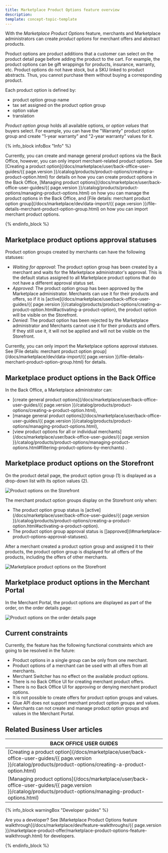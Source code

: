 ```yaml
---
title: Marketplace Product Options feature overview
description: 
template: concept-topic-template
---
```


With the *Marketplace Product Options* feature, merchants and Marketplace administrators can create *product options* for merchant offers and abstract products.

Product options are product additions that a customer can select on the product detail page before adding the product to the cart. For example, the product options can be gift wrappings for products, insurance, warranty, etc. Product options do not have stock, but a SKU linked to product abstracts. Thus, you cannot purchase them without buying a corresponding product.

Each product option is defined by:

* product option group name
* tax set assigned on the product option group
* option value
* translation

*Product option group* holds all available options, or *option values* that buyers select. For example, you can have the "Warranty" product option group and create "1-year warranty" and "2-year warranty" values for it.

{% info_block infoBox "Info" %}

Currently, you can create and manage general product options via the Back Office, however, you can only import merchant-related product options. See [Creating a product option](/docs/marketplace/user/back-office-user-guides/{{ page.version }}/catalog/products/product-options/creating-a-product-option.html) for details on how you can create product options in the Back Office, [Managing product options](/docs/marketplace/user/back-office-user-guides/{{ page.version }}/catalog/products/product-options/managing-product-options.html) on how you can manage the product options in the Back Office, and [File details: merchant product option group](/docs/marketplace/dev/data-import/{{ page.version }}/file-details-merchant-product-option-group.html) on how you can import merchant product options.

{% endinfo_block %}

## Marketplace product options approval statuses

Product option groups created by merchants can have the following statuses:

* *Waiting for approval*: The product option group has been created by a merchant and waits for the Marketplace administrator's approval. This is the default status assigned to all Marketplace product options that do not have a different approval status set.
* *Approved*: The product option group has been approved by the Marketplace administrator. Merchants can use it for their products and offers, so if it is [active](/docs/marketplace/user/back-office-user-guides/{{ page.version }}/catalog/products/product-options/creating-a-product-option.html#activating-a-product-option), the product option will be visible on the Storefront.
* *Denied*: The product option has been rejected by the Marketplace administrator and Merchants cannot use it for their products and offers. If they still use it, it will not be applied and will not be visible on the Storefront.

Currently, you can only import the Marketplace options approval statuses. See [File details: merchant product option group](/docs/marketplace/dev/data-import/{{ page.version }}/file-details-merchant-product-option-group.html) for details.

## Marketplace product options in the Back Office
In the Back Office, a Marketplace administrator can:
* [create general product options](/docs/marketplace/user/back-office-user-guides/{{ page.version }}/catalog/products/product-options/creating-a-product-option.html),
* [manage general product options](/docs/marketplace/user/back-office-user-guides/{{ page.version }}/catalog/products/product-options/managing-product-options.html),
* [view product options for all or individual merchants](/docs/marketplace/user/back-office-user-guides/{{ page.version }}/catalog/products/product-options/managing-product-options.html#filtering-product-options-by-merchants) .

## Marketplace product options on the Storefront

On the product detail page, the product option group (1) is displayed as a drop-down list with its option values (2). 

![Product options on the Storefront](https://spryker.s3.eu-central-1.amazonaws.com/docs/Marketplace/user+guides/Features/Marketplace+product+options/product-options-on-the-storefront.png)

The merchant product option groups display on the Storefront only when: 
* The product option group status is [active](/docs/marketplace/user/back-office-user-guides/{{ page.version }}/catalog/products/product-options/creating-a-product-option.html#activating-a-product-option).
* The product option group approval status is []approved](l#marketplace-product-options-approval-statuses).

After a merchant created a product option group and assigned it to their products, the product option group is displayed for all offers of the products, including the offers of other merchants.

![Marketplace product options on the Storefront](https://spryker.s3.eu-central-1.amazonaws.com/docs/Marketplace/user+guides/Features/Marketplace+product+options/merchant-prodcut-options-on-the-storefront.png)

## Marketplace product options in the Merchant Portal

In the Merchant Portal, the product options are displayed as part of the order, on the order details page:

<img class="width-100" ALT="Product options on the order details page" SRC="https://spryker.s3.eu-central-1.amazonaws.com/docs/Marketplace/user+guides/Features/Marketplace+product+options/product-options-in-the-merchant-portal.png"/>

## Current constraints

Currently, the feature has the following functional constraints which are going to be resolved in the future:

* Product options in a single group can be only from one merchant.
* Product options of a merchant can be used with all offers from all merchants.
* Merchant Switcher has no effect on the available product options.
* There is no Back Office UI for creating merchant product offers.
* There is no Back Office UI for approving or denying merchant product options.
* It is not possible to create offers for product option groups and values.
* Glue API does not support merchant product option groups and values.
* Merchants can not create and manage product option groups and values in the Merchant Portal.

## Related Business User articles

|BACK OFFICE USER GUIDES |
|---------|
| [Creating a product option](/docs/marketplace/user/back-office-user-guides/{{ page.version }}/catalog/products/product-options/creating-a-product-option.html)  
| [Managing product options](/docs/marketplace/user/back-office-user-guides/{{ page.version }}/catalog/products/product-options/managing-product-options.html)|

{% info_block warningBox "Developer guides" %}

Are you a developer? See [Marketplace Product Options feature walkthrough](/docs/marketplace/dev/feature-walkthroughs/{{ page.version }}/marketplace-product-offer/marketplace-product-options-feature-walkthrough.html) for developers.

{% endinfo_block %}
